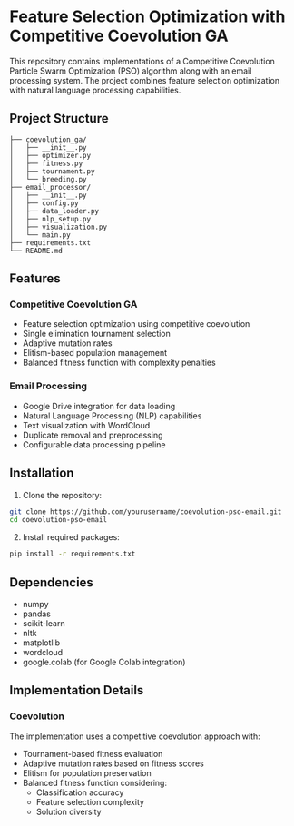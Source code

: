 # Feature Selection Optimization with Competitive Coevolution GA 

This repository contains implementations of a Competitive Coevolution Particle Swarm Optimization (PSO) algorithm along with an email processing system. The project combines feature selection optimization with natural language processing capabilities.

## Project Structure

```
├── coevolution_ga/
│   ├── __init__.py
│   ├── optimizer.py
│   ├── fitness.py
│   ├── tournament.py
│   └── breeding.py
├── email_processor/
│   ├── __init__.py
│   ├── config.py
│   ├── data_loader.py
│   ├── nlp_setup.py
│   ├── visualization.py
│   └── main.py
├── requirements.txt
└── README.md
```

## Features

### Competitive Coevolution GA
- Feature selection optimization using competitive coevolution
- Single elimination tournament selection
- Adaptive mutation rates
- Elitism-based population management
- Balanced fitness function with complexity penalties

### Email Processing
- Google Drive integration for data loading
- Natural Language Processing (NLP) capabilities
- Text visualization with WordCloud
- Duplicate removal and preprocessing
- Configurable data processing pipeline

## Installation

1. Clone the repository:
```bash
git clone https://github.com/yourusername/coevolution-pso-email.git
cd coevolution-pso-email
```

2. Install required packages:
```bash
pip install -r requirements.txt
```

## Dependencies

- numpy
- pandas
- scikit-learn
- nltk
- matplotlib
- wordcloud
- google.colab (for Google Colab integration)


## Implementation Details

### Coevolution 
The implementation uses a competitive coevolution approach with:
- Tournament-based fitness evaluation
- Adaptive mutation rates based on fitness scores
- Elitism for population preservation
- Balanced fitness function considering:
  - Classification accuracy
  - Feature selection complexity
  - Solution diversity






